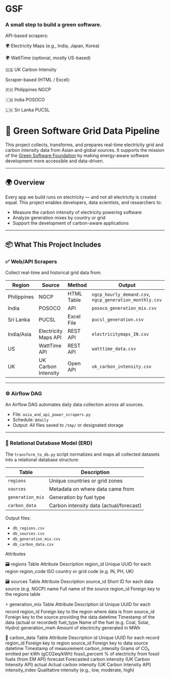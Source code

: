 # GSF
### A small step to build a green software.

API-based scrapers:

🌍 Electricity Maps (e.g., India, Japan, Korea)

🌍 WattTime (optional, mostly US-based)

🇬🇧 UK Carbon Intensity

Scraper-based (HTML / Excel):

🇵🇭 Philippines NGCP

🇮🇳 India POSOCO

🇱🇰 Sri Lanka PUCSL


# 🌱 Green Software Grid Data Pipeline

This project collects, transforms, and prepares real-time electricity grid and carbon intensity data from Asian and global sources. It supports the mission of the [Green Software Foundation](https://greensoftware.foundation) by making energy-aware software development more accessible and data-driven.

---

## 🌍 Overview

Every app we build runs on electricity — and not all electricity is created equal. This project enables developers, data scientists, and researchers to:

- Measure the carbon intensity of electricity powering software
- Analyze generation mixes by country or grid
- Support the development of carbon-aware applications

---

## 📦 What This Project Includes

### ✅ Web/API Scrapers
Collect real-time and historical grid data from:

| Region       | Source                | Method     | Output |
|--------------|-----------------------|------------|--------|
| Philippines  | NGCP                  | HTML Table | `ngcp_hourly_demand.csv`, `ngcp_generation_monthly.csv` |
| India        | POSOCO                | API        | `posoco_generation_mix.csv` |
| Sri Lanka    | PUCSL                 | Excel File | `pucsl_generation.csv` |
| India/Asia   | Electricity Maps API  | REST API   | `electricitymaps_IN.csv` |
| US           | WattTime API          | REST API   | `watttime_data.csv` |
| UK           | UK Carbon Intensity   | Open API   | `uk_carbon_intensity.csv` |

---

### ⚙️ Airflow DAG

An Airflow DAG automates daily data collection across all sources.

- File: `asia_and_api_power_scrapers.py`
- Schedule: `@daily`
- Output: All files saved to `/tmp/` or designated storage

---

### 🧱 Relational Database Model (ERD)

The `transform_to_db.py` script normalizes and maps all collected datasets into a relational database structure:

| Table              | Description                          |
|--------------------|--------------------------------------|
| `regions`          | Unique countries or grid zones       |
| `sources`          | Metadata on where data came from     |
| `generation_mix`   | Generation by fuel type              |
| `carbon_data`      | Carbon intensity data (actual/forecast) |

Output files:

- `db_regions.csv`
- `db_sources.csv`
- `db_generation_mix.csv`
- `db_carbon_data.csv`


Attributes

🗃️ regions Table
Attribute	Description
region_id	Unique UUID for each region
region_code	ISO country or grid code (e.g. IN, PH, UK)

🗃️ sources Table
Attribute	Description
source_id	Short ID for each data source (e.g. NGCP)
name	Full name of the source
region_id	Foreign key to the regions table

⚡ generation_mix Table
Attribute	Description
id	Unique UUID for each record
region_id	Foreign key to the region where data is from
source_id	Foreign key to the source providing the data
datetime	Timestamp of the data (actual or recorded)
fuel_type	Name of the fuel (e.g. Coal, Solar, Hydro)
generation_mwh	Amount of electricity generated in MWh

🌿 carbon_data Table
Attribute	Description
id	Unique UUID for each record
region_id	Foreign key to region
source_id	Foreign key to data source
datetime	Timestamp of measurement
carbon_intensity	Grams of CO₂ emitted per kWh (gCO2eq/kWh)
fossil_percent	% of electricity from fossil fuels (from EM API)
forecast	Forecasted carbon intensity (UK Carbon Intensity API)
actual	Actual carbon intensity (UK Carbon Intensity API)
intensity_index	Qualitative intensity (e.g., low, moderate, high)
